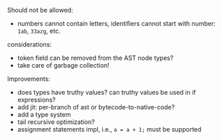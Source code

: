 Should not be allowed:
- numbers cannot contain letters, identifiers cannot start with number: `1ab`, `33azg`, etc. 

considerations:
- token field can be removed from the AST node types?
- take care of garbage collection!

Improvements:
- does types have truthy values? can truthy values be used in if expressions?
- add jit: per-branch of ast or bytecode-to-native-code?
- add a type system
- tail recursive optimization?
- assignment statements impl, i.e., `a = a + 1;` must be supported
